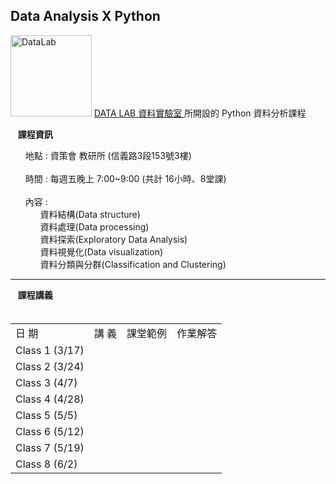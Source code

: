 <h2> Data Analysis X Python </h2> 
<img src="https://t.kfs.io/organization_resource_files/7685/10758/14063888_1080321025394014_825596358231805577_n.png" alt="DataLab" height="130" width="130">
<a href=https://www.facebook.com/dlab.taiwan/?fref=t> DATA LAB 資料實驗室 </a>所開設的 Python 資料分析課程
<br>
<p>
    <b>課程資訊</b>
    <ul class="task-list">
       <li>地點 : 資策會 教研所 (信義路3段153號3樓) </li>
       <li>時間 : 每週五晚上 7:00~9:00 (共計 16小時、8堂課) </li>
       <li>內容 :  <ul class="task-list">
                     <li>資料結構(Data structure)</li>
                     <li>資料處理(Data processing)</li>
                     <li>資料探索(Exploratory Data Analysis)</li>
                     <li>資料視覺化(Data visualization)</li>
                     <li>資料分類與分群(Classification and Clustering)</li>
                 </ul>
        </li>
    </ul>
</p>  
<hr size="1">
<p>
    <b>課程講義</b>
<table>
　<tr>
　    <td>日    期</td>
　    <td>講    義</td>
      <td>課堂範例</td>
      <td>作業解答</td>
　</tr>
　<tr>
　    <td>Class 1 (3/17)</td>
　    <td></td>
      <td></td>
      <td></td>
　</tr>
  <tr>
　    <td>Class 2 (3/24)</td>
　    <td></td>
      <td></td>
      <td></td>
　</tr>
 <tr>
　    <td>Class 3 (4/7)</td>
　    <td></td>
      <td></td>
      <td></td>
　</tr>
 <tr>
　    <td>Class 4 (4/28)</td>
　    <td></td>
      <td></td>
      <td></td>
　</tr>
 <tr>
　    <td>Class 5 (5/5)</td>
　    <td></td>
      <td></td>
      <td></td>
　</tr>
 <tr>
　    <td>Class 6 (5/12)</td>
　    <td></td>
      <td></td>
      <td></td>
　</tr>
 <tr>
　    <td>Class 7 (5/19)</td>
　    <td></td>
      <td></td>
      <td></td>
　</tr>
 <tr>
　    <td>Class 8 (6/2)</td>
　    <td></td>
      <td></td>
      <td></td>
　</tr>
</table>
</p>
